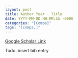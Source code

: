 ```yaml
---
layout: post
title: Author Year - Title
date: YYYY-MM-DD HH:MM:SS -0600
categories: "[Comps]"
tags: "[comps,]"
---
```


[Google Scholar Link]()

Todo: insert bib entry